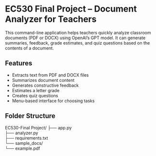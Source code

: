 # EC530 Final Project – Document Analyzer for Teachers

This command-line application helps teachers quickly analyze classroom documents (PDF or DOCX) using OpenAI’s GPT model. It can generate summaries, feedback, grade estimates, and quiz questions based on the contents of a document.

## Features

- Extracts text from PDF and DOCX files
- Summarizes document content
- Generates constructive feedback
- Estimates a letter grade
- Creates quiz questions
- Menu-based interface for choosing tasks

## Folder Structure

EC530-Final Project/
├── app.py  
├── analyzer.py  
├── requirements.txt  
└── sample_docs/  
    └── example.pdf
